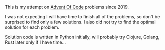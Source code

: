This is my attempt on [Advent Of Code](https://adventofcode.com) problems since 2019.

I was not expecting I will have time to finish all of the problems, so don't be surprised
to find only a few solutions. I also did not try to find the optimal solution for each
problem.

Solution code is written in Python initially, will probably try Clojure, Golang, Rust later
only if I have time...
